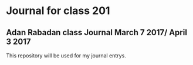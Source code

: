 # Journal for class 201

## Adan Rabadan class Journal March 7 2017/ April 3 2017

This repository will be used for my journal entrys.
